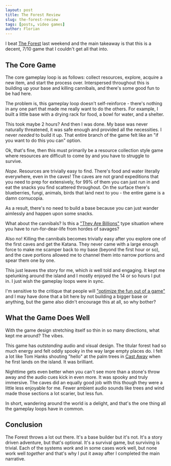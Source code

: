 ```yaml
---
layout: post
title: The Forest Review
slug: the-forest-review
tags: [posts, video games]
author: Florian
---
```


I beat [The Forest](https://en.wikipedia.org/wiki/The_Forest_(video_game)) last weekend and the main takeaway is that this is a decent, 7/10 game that I couldn't get all that into.

## The Core Game

The core gameplay loop is as follows: collect resources, explore, acquire a new item, and start the process over. Interspersed throughout this is building up your base and killing cannibals, and there's some good fun to be had here.

The problem is, this gameplay loop doesn't self-reinforce - there's nothing in any one part that made me really want to do the others. For example, I built a little base with a drying rack for food, a bowl for water, and a shelter. 

This took maybe 2 hours? And then I was done. My base was never naturally threatened, it was safe enough and provided all the necessities. I never *needed* to build it up. That entire branch of the game felt like an "if you want to do this you can" option.

Ok, that's fine, then this must primarily be a resource collection style game where resources are difficult to come by and you have to struggle to survive. 

*Nope*. Resources are trivially easy to find. There's food and water literally everywhere, even in the caves! The caves are not grand expeditions that you need to prep for extensively, for 99% of them you can just run in and eat the snacks you find scattered throughout. On the surface there's blueberries, fungi, animals, birds that land next to you - the entire game is a damn cornucopia.

As a result, there's no need to build a base because you can just wander aimlessly and happen upon some snacks.

What about the cannibals? Is this a ["They Are Billions"](https://en.wikipedia.org/wiki/They_Are_Billions) type situation where you have to run-for-dear-life from hordes of savages?

Also no! Killing the cannibals becomes trivially easy after you explore one of the first caves and get the Katana. They never came with a large enough force to make me scamper back to my base (beyond the first hour or so), and the cave portions allowed me to channel them into narrow portions and spear them one by one.

This just leaves the story for me, which *is* well told and engaging. It kept me spelunking around the island and I mostly enjoyed the 14 or so hours I put in. I just wish the gameplay loops were in sync.

I'm sensitive to the critique that people will ["optimize the fun out of a game"](https://www.designer-notes.com/?p=369) and I may have done that a bit here by not building a bigger base or anything, but the game also didn't encourage this at all, so why bother?

## What the Game Does Well

With the game design stretching itself so thin in so many directions, what kept me around? The vibes.

This game has *outstanding* audio and visual design. The titular forest had so much energy and felt oddly spooky in the way large empty places do. I felt a lot like Tom Hanks shouting "hello" at the palm trees in [Cast Away](https://en.wikipedia.org/wiki/Cast_Away) when he first lands on the island. It was brilliant.

Nighttime gets even better when you can't see more than a stone's throw away and the audio cues kick in even more. It was spooky and truly immersive. The caves did an equally good job with this though they were a little less enjoyable for me. Fewer ambient audio sounds like trees and wind made those sections a lot scarier, but less fun.

In short, wandering around the world is a delight, and that's the one thing all the gameplay loops have in common.

## Conclusion

The Forest throws a lot out there. It's a base builder but it's not. It's a story driven adventure, but that's optional. It's a survival game, but surviving is trivial. Each of the systems *work* and in some cases work well, but none work well *together* and that's why I put it away after I completed the main narrative.
